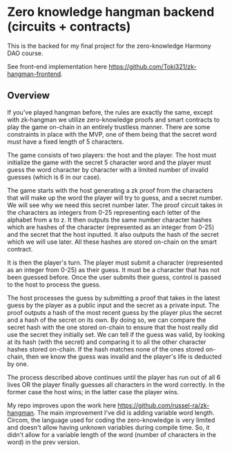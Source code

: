 # Zero knowledge hangman backend (circuits + contracts)

This is the backed for my final project for the zero-knowledge Harmony DAO course.

See front-end implementation here <https://github.com/Toki321/zk-hangman-frontend>.

## Overview

If you've played hangman before, the rules are exactly the same, except with zk-hangman we utilize zero-knowledge proofs and smart contracts to play the game on-chain 
in an entirely trustless manner. There are some constraints in place with the MVP, one of them being that the secret word must have a fixed length of 5 characters.

The game consists of two players: the host and the player. The host must initialize the game with the secret 5 character word and the player must guess the word 
character by character with a limited number of invalid guesses (which is 6 in our case).

The game starts with the host generating a zk proof from the characters that will make up the word the player will try to guess, and a secret number. We will see why
we need this secret number later. The proof circuit takes in the characters as integers from 0-25 representing each letter of the alphabet from a to z. It then outputs 
the same number character hashes which are hashes of the character (represented as an integer from 0-25) and the secret that the host inputted. It also outputs the hash
of the secret which we will use later. All these hashes are stored on-chain on the smart contract.

It is then the player's turn. The player must submit a character (represented as an integer from 0-25) as their guess. It must be a character that has not been guessed
before. Once the user submits their guess, control is passed to the host to process the guess.

The host processes the guess by submitting a proof that takes in the latest guess by the player as a public input and the secret as a private input. The proof outputs a 
hash of the most recent guess by the player plus the secret and a hash of the secret on its own. By doing so, we can compare the secret hash with the one stored on-chain
to ensure that the host really did use the secret they initially set. We can tell if the guess was valid, by looking at its hash (with the secret) and comparing it to 
all the other character hashes stored on-chain. If the hash matches none of the ones stored on-chain, then we know the guess was invalid and the player's life is 
deducted by one.

The process described above continues until the player has run out of all 6 lives OR the player finally guesses all characters in the word correctly. In the former case 
the host wins; in the latter case the player wins.

My repo improves upon the work here <https://github.com/russel-ra/zk-hangman>. The main improvement I've did is adding variable word length. Circom, the language
used for coding the zero-knowledge is very limited and doesn't allow having unknown variables during compile time. So, it didn't allow for a variable length of the word 
(number of characters in the word) in the prev version.

